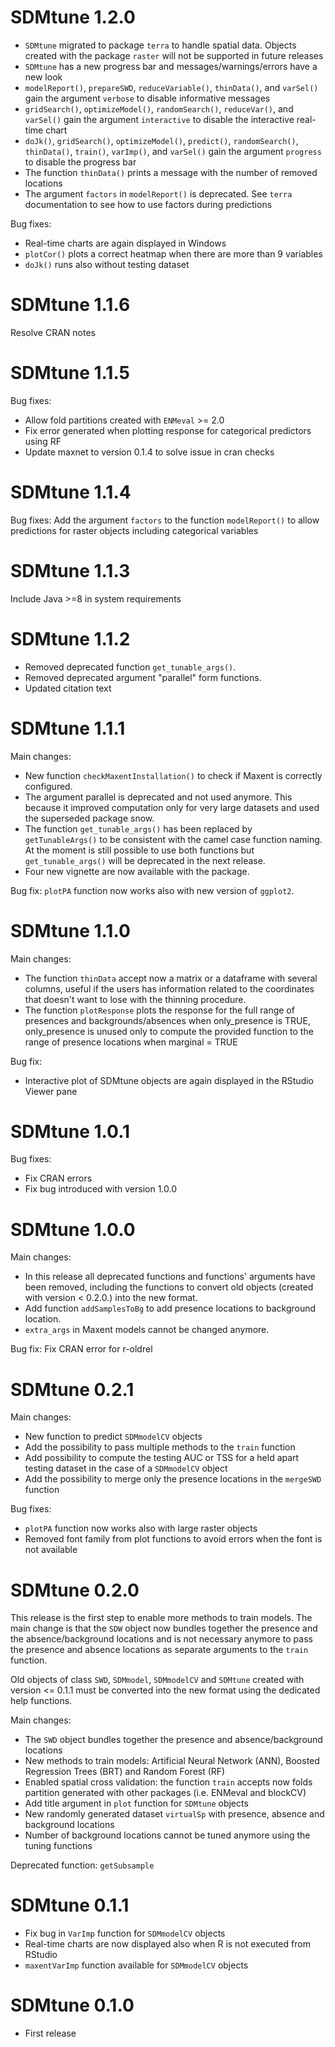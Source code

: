 # SDMtune 1.2.0
* `SDMtune` migrated to package `terra` to handle spatial data. Objects created with the package `raster` will not be supported in future releases
* `SDMtune` has a new progress bar and messages/warnings/errors have a new look
* `modelReport()`, `prepareSWD`, `reduceVariable()`, `thinData()`, and `varSel()` gain the argument `verbose` to disable informative messages
* `gridSearch()`, `optimizeModel()`, `randomSearch()`, `reduceVar()`, and `varSel()` gain the argument `interactive` to disable the interactive real-time chart
* `doJk()`, `gridSearch()`, `optimizeModel()`, `predict()`, `randomSearch()`, `thinData()`, `train()`, `varImp()`, and `varSel()` gain the argument `progress` to disable the progress bar
* The function `thinData()` prints a message with the number of removed locations
* The argument `factors` in `modelReport()` is deprecated. See `terra` documentation to see how to use factors during predictions

Bug fixes:

* Real-time charts are again displayed in Windows
* `plotCor()` plots a correct heatmap when there are more than 9 variables
* `doJk()` runs also without testing dataset

# SDMtune 1.1.6
Resolve CRAN notes

# SDMtune 1.1.5
Bug fixes:

* Allow fold partitions created with `ENMeval` >= 2.0
* Fix error generated when plotting response for categorical predictors using RF
* Update maxnet to version 0.1.4 to solve issue in cran checks

# SDMtune 1.1.4
Bug fixes: Add the argument `factors` to the function `modelReport()` to allow predictions for raster objects including categorical variables

# SDMtune 1.1.3
Include Java >=8 in system requirements

# SDMtune 1.1.2

* Removed deprecated function `get_tunable_args()`.
* Removed deprecated argument "parallel" form functions.
* Updated citation text

# SDMtune 1.1.1
Main changes:

* New function `checkMaxentInstallation()` to check if Maxent is correctly configured.
* The argument parallel is deprecated and not used anymore. This because it improved computation only for very large datasets and used the superseded package snow.
* The function `get_tunable_args()` has been replaced by `getTunableArgs()` to be consistent with the camel case function naming. At the moment is still possible to use both functions but `get_tunable_args()` will be deprecated in the next release.
* Four new vignette are now available with the package.

Bug fix: `plotPA` function now works also with new version of `ggplot2`.

# SDMtune 1.1.0
Main changes:

* The function `thinData` accept now a matrix or a dataframe with several columns, useful if the users has information related to the coordinates that doesn't want to lose with the thinning procedure.
* The function `plotResponse` plots the response for the full range of presences and backgrounds/absences when only_presence is TRUE, only_presence is unused only to compute the provided function to the range of presence locations when marginal = TRUE

Bug fix:

* Interactive plot of SDMtune objects are again displayed in the RStudio Viewer pane

# SDMtune 1.0.1
Bug fixes:

* Fix CRAN errors
* Fix bug introduced with version 1.0.0

# SDMtune 1.0.0
Main changes:

* In this release all deprecated functions and functions' arguments have been removed, including the functions to convert old objects (created with version < 0.2.0.) into the new format.
* Add function `addSamplesToBg` to add presence locations to background location.
* `extra_args` in Maxent models cannot be changed anymore.

Bug fix: Fix CRAN error for r-oldrel

# SDMtune 0.2.1
Main changes:

* New function to predict `SDMmodelCV` objects
* Add the possibility to pass multiple methods to the `train` function
* Add possibility to compute the testing AUC or TSS for a held apart testing dataset in the case of a `SDMmodelCV` object
* Add the possibility to merge only the presence locations in the `mergeSWD` function

Bug fixes:

* `plotPA` function now works also with large raster objects 
* Removed font family from plot functions to avoid errors when the font is not available

# SDMtune 0.2.0
This release is the first step to enable more methods to train models. The main change is that the `SDW` object now bundles together the presence and the absence/background locations and is not necessary anymore to pass the presence and absence locations as separate arguments to the `train` function.

Old objects of class `SWD`, `SDMmodel`, `SDMmodelCV` and `SDMtune` created with version <= 0.1.1 must be converted into the new format using the dedicated help functions. 

Main changes:

* The `SWD` object bundles together the presence and absence/background locations
* New methods to train models: Artificial Neural Network (ANN), Boosted Regression Trees (BRT) and Random Forest (RF)
* Enabled spatial cross validation: the function `train` accepts now folds partition generated with other packages (i.e. ENMeval and blockCV)
* Add title argument in `plot` function for `SDMtune` objects
* New randomly generated dataset `virtualSp` with presence, absence and background locations
* Number of background locations cannot be tuned anymore using the tuning functions

Deprecated function: `getSubsample`

# SDMtune 0.1.1

* Fix bug in `VarImp` function for `SDMmodelCV` objects
* Real-time charts are now displayed also when R is not executed from RStudio
* `maxentVarImp` function available for `SDMmodelCV` objects

# SDMtune 0.1.0

* First release
